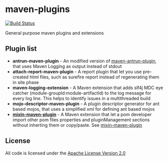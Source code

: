 # maven-plugins

[![Build Status](https://travis-ci.org/odavid/maven-plugins.png?branch=master)](https://travis-ci.org/odavid/maven-plugins)

General purpose maven plugins and extensions

## Plugin list

- **antrun-maven-plugin** - An modified version of [maven-antrun-plugin](http://maven.apache.org/plugins/maven-antrun-plugin/), that uses Maven Logging as output instead of stdout
- **attach-report-maven-plugin** - A report plugin that let you use pre-created html files, such as surefire report instead of regenerating them in site phase
- **maven-logging-extension** - A Maven extension that adds slf4j MDC eye catcher (module-groupId:module-artifactId) to the log message for every log line. This helps to identify issues in a multithreaded build 
- **mojo-descriptor-maven-plugin** - A plugin descriptor generator for ant based mojos, that uses a simplified xml for defining ant based mojos
- **[mixin-maven-plugin](../../blob/master/mixin-maven-plugin/README.md)** - A Maven extension that let a pom developer import other pom files properties and pluginManagement sections without inherting them or copy/paste. See [mixin-maven-plugin](../../blob/master/mixin-maven-plugin/README.md)

## License
All code is licensed under the [Apache License Version 2.0](http://www.apache.org/licenses/LICENSE-2.0.html)

